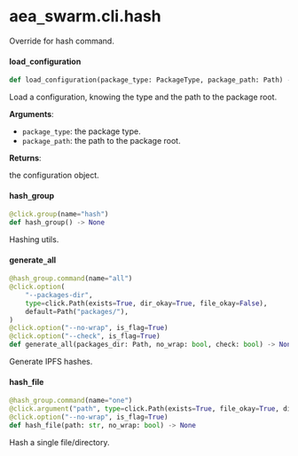 <a id="aea_swarm.cli.hash"></a>

# aea`_`swarm.cli.hash

Override for hash command.

<a id="aea_swarm.cli.hash.load_configuration"></a>

#### load`_`configuration

```python
def load_configuration(package_type: PackageType, package_path: Path) -> PackageConfiguration
```

Load a configuration, knowing the type and the path to the package root.

**Arguments**:

- `package_type`: the package type.
- `package_path`: the path to the package root.

**Returns**:

the configuration object.

<a id="aea_swarm.cli.hash.hash_group"></a>

#### hash`_`group

```python
@click.group(name="hash")
def hash_group() -> None
```

Hashing utils.

<a id="aea_swarm.cli.hash.generate_all"></a>

#### generate`_`all

```python
@hash_group.command(name="all")
@click.option(
    "--packages-dir",
    type=click.Path(exists=True, dir_okay=True, file_okay=False),
    default=Path("packages/"),
)
@click.option("--no-wrap", is_flag=True)
@click.option("--check", is_flag=True)
def generate_all(packages_dir: Path, no_wrap: bool, check: bool) -> None
```

Generate IPFS hashes.

<a id="aea_swarm.cli.hash.hash_file"></a>

#### hash`_`file

```python
@hash_group.command(name="one")
@click.argument("path", type=click.Path(exists=True, file_okay=True, dir_okay=True))
@click.option("--no-wrap", is_flag=True)
def hash_file(path: str, no_wrap: bool) -> None
```

Hash a single file/directory.

